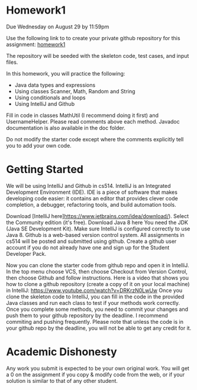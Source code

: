 # Homework1
Due Wednesday on August 29 by 11:59pm

Use the following link to to create your private github repository for this assignment: 
[homework1](https://classroom.github.com/a/ddRXr15n)

The repository will be seeded with the skeleton code, test cases, and input files.

In this homework, you will practice the following:
- Java data types and expressions
- Using classes Scanner, Math, Random and String
- Using conditionals and loops
- Using IntelliJ and Github

Fill in code in classes MathUtil (I recommend doing it first) and UsernameHelper. Please read comments above each method. 
Javadoc documentation is also available in the doc folder.

Do not modify the starter code except where the comments explicitly tell you to add your own code.

# Getting Started
We will be using IntelliJ and Github in cs514. IntelliJ is an Integrated Development Environment (IDE). IDE is a piece of software that makes developing code easier: it contains an editor that provides clever code completion, a debugger, refactoring tools, and build automation tools.

Download [IntelliJ here]https://www.jetbrains.com/idea/download/). Select the Community edition (it's free).
Download Java 8 here You need the JDK (Java SE Development Kit).
Make sure IntelliJ is configured correctly to use Java 8.
Github is a web-based version control system. All assignments in cs514 will be posted and submitted using github. Create a github user account if you do not already have one and sign up for the Student Developer Pack.

Now you can clone the starter code from github repo and open it in IntelliJ. In the top menu choose VCS, then choose Checkout from Version Control, then choose Github and follow instructions. Here is a video that shows you how to clone a github repository  (create a copy of it on your local machine)  in IntelliJ: https://www.youtube.com/watch?v=DRKrzN0LwUw 
Once you clone the skeleton code to IntelliJ, you can fill in the code in the provided Java classes and run each class to test if your methods work correctly. Once you complete some methods, you need to commit your changes and push them to your github repository by the deadline. I recommend commiting and pushing frequently.
Please note that unless the code is in your github repo by the deadline, you will not be able to get any credit for it.

# Academic Dishonesty
Any work you submit is expected to be your own original work. You will get a 0 on the assignment if you copy & modify code from the web, or if your solution is similar to that of any other student.


